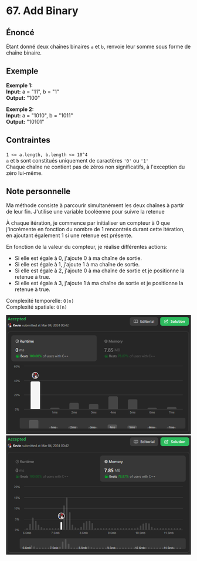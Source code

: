 # 67. Add Binary

## Énoncé

Étant donné deux chaînes binaires `a` et `b`, renvoie leur somme sous forme de chaîne binaire.

## Exemple

**Exemple 1:**  
**Input:** a = "11", b = "1"  
**Output:** "100"

**Exemple 2:**  
**Input:** a = "1010", b = "1011"  
**Output:** "10101"

## Contraintes

`1 <= a.length, b.length <= 10^4`  
`a` et `b` sont constitués uniquement de caractères `'0'` ou `'1'`  
Chaque chaîne ne contient pas de zéros non significatifs, à l'exception du zéro lui-même.

## Note personnelle

Ma méthode consiste à parcourir simultanément les deux chaînes à partir de leur fin. J'utilise une variable booléenne pour suivre la retenue

À chaque itération, je commence par initialiser un compteur à 0 que j'incrémente en fonction du nombre de 1 rencontrés durant cette itération, en ajoutant également 1 si une retenue est présente.

En fonction de la valeur du compteur, je réalise différentes actions:

- Si elle est égale à 0, j'ajoute 0 à ma chaîne de sortie.
- Si elle est égale à 1, j'ajoute 1 à ma chaîne de sortie.
- Si elle est égale à 2, j'ajoute 0 à ma chaîne de sortie et je positionne la retenue à true.
- Si elle est égale à 3, j'ajoute 1 à ma chaîne de sortie et je positionne la retenue à true.

Complexité temporelle: `O(n)`  
Complexité spatiale: `O(n)`

<img src="./imgs/runtime.png"/>
<img src="./imgs/memory.png"/>
